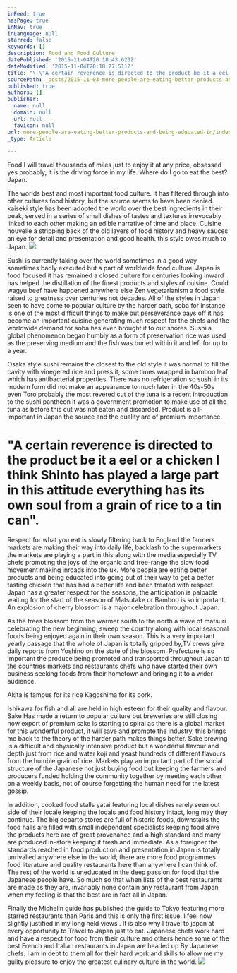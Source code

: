 ```yaml
---
inFeed: true
hasPage: true
inNav: true
inLanguage: null
starred: false
keywords: []
description: Food and Food Culture
datePublished: '2015-11-04T20:18:43.620Z'
dateModified: '2015-11-04T20:18:27.511Z'
title: "\_\"A certain reverence is directed to the product be it a eel or a chicken I think Shinto has played a large part in this attitude everything has its own soul from a grain of rice to a tin can\".\_"
sourcePath: _posts/2015-11-03-more-people-are-eating-better-products-and-being-educated-in.md
published: true
authors: []
publisher:
  name: null
  domain: null
  url: null
  favicon: null
url: more-people-are-eating-better-products-and-being-educated-in/index.html
_type: Article

---
```

Food I will travel thousands of miles just to enjoy it at any price, obsessed yes probably, it is the driving force in my life.
Where do I go to eat the best? Japan.

The worlds best and most important food culture.
It has filtered through into other cultures food history, but the source seems to have been denied. kaiseki style has been adopted the world over the best ingredients in their peak, served in a series of small dishes of tastes and textures irrevocably linked to each other making an edible narrative of time and place.
Cuisine nouvelle a stripping back of the old layers of food history and heavy sauces an eye for detail and presentation and good health. this style owes much to Japan. ![](https://the-grid-user-content.s3-us-west-2.amazonaws.com/8c5e66c3-60b1-40e8-9468-617e32807161.jpg)

Sushi is currently taking over the world sometimes in a good way sometimes badly executed but a part of worldwide food culture.
Japan is food focused it has remained a closed culture for centuries looking inward has helped the distillation of the finest products and styles of cuisine. Could wagyu beef have happened anywhere else Zen vegetarianism a food style raised to greatness over centuries not decades.
All of the styles in Japan seen to have come to popular culture by the harder path, soba for instance is one of the most difficult things to make but perseverance pays off it has become an important cuisine generating much respect for the chefs and the worldwide demand for soba has even brought it to our shores.
Sushi a global phenomenon began humbly as a form of preservation rice was used as the preserving medium and the fish was buried within it and left for up to a year. 

Osaka style sushi remains the closest to the old style it was normal to fill the cavity with vinegered rice and press it, some times wrapped in bamboo leaf which has antibacterial properties.
There was no refrigeration so sushi in its modern form did not make an appearance to much later in the 40s-50s even Toro probably the most revered cut of the tuna is a recent introduction to the sushi pantheon it was a government promotion to make use of all the tuna as before this cut was not eaten and discarded.
Product is all-important in Japan the source and the quality are of premium importance. 

# "A certain reverence is directed to the product be it a eel or a chicken I think Shinto has played a large part in this attitude everything has its own soul from a grain of rice to a tin can". 

Respect for what you eat is slowly filtering back to England the farmers markets are making their way into daily life, backlash to the supermarkets the markets are playing a part in this along with the media especially TV chefs promoting the joys of the organic and free-range the slow food movement making inroads into the uk.
More people are eating better products and being educated into going out of their way to get a better tasting chicken that has had a better life and been treated with respect.
Japan has a greater respect for the seasons, the anticipation is palpable waiting for the start of the season of Matsutake or Bamboo is so important. 
An explosion of cherry blossom is a major celebration throughout Japan.

As the trees blossom from the warmer south to the north a wave of matsuri celebrating the new beginning; sweep the country along with local seasonal foods being enjoyed again in their own season.
This is a very important yearly passage that the whole of Japan is totally gripped by,TV crews give daily reports from Yoshino on the state of the blossom.
Prefecture is so important the produce being promoted and transported throughout Japan to the countries markets and restaurants chefs who have started their own business seeking foods from their hometown and bringing it to a wider audience. 

Akita is famous for its rice Kagoshima for its pork.

Ishikawa for fish and all are held in high esteem for their quality and flavour.
Sake Has made a return to popular culture but breweries are still closing now export of premium sake is starting to spiral as there is a global market for this wonderful product, it will save and promote the industry, this brings me back to the theory of the harder path makes things better.
Sake brewing is a difficult and physically intensive product but a wonderful flavour and depth just from rice and water koji and yeast hundreds of different flavours from the humble grain of rice.
Markets play an important part of the social structure of the Japanese not just buying food but keeping the farmers and producers funded holding the community together by meeting each other on a weekly basis, not of course forgetting the human need for the latest gossip. 

In addition, cooked food stalls yatai featuring local dishes rarely seen out side of their locale keeping the locals and food history intact, long may they continue.
The big departo stores are full of historic foods, downstairs the food halls are filled with small independent specialists keeping food alive the products here are of great provenance and a high standard and many are produced in-store keeping it fresh and immediate.
As a foreigner the standards reached in food production and presentation in Japan is totally unrivalled anywhere else in the world, there are more food programmes food literature and quality restaurants here than anywhere I can think of.
The rest of the world is uneducated in the deep passion for food that the Japanese people have.
So much so that when lists of the best restaurants are made as they are, invariably none contain any restaurant from Japan when my feeling is that the best are in fact all in Japan. 

Finally the Michelin guide has published the guide to Tokyo featuring more starred restaurants than Paris and this is only the first issue.
I feel now slightly justified in my long held views . It is also why I travel to japan at every opportunity to Travel to Japan just to eat.
Japanese chefs work hard and have a respect for food from their culture and others hence some of the best French and Italian restaurants in Japan are headed up By Japanese chefs.
I am in debt to them all for their hard work and skills to allow me my guilty pleasure to enjoy the greatest culinary culture in the world. ![](https://the-grid-user-content.s3-us-west-2.amazonaws.com/0eb5de44-fffb-4538-aa3e-735208a669f9.jpg)
